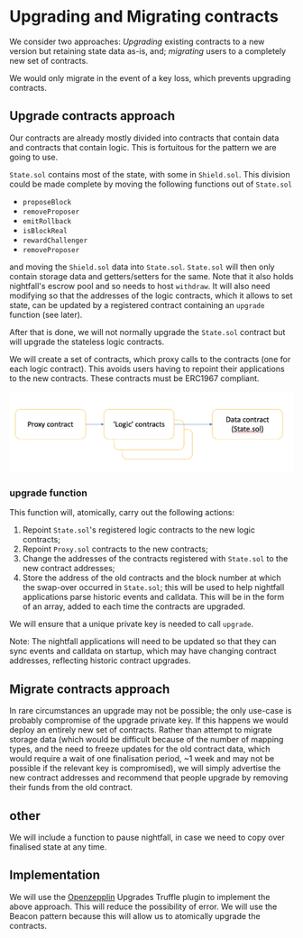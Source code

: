 # Upgrading and Migrating contracts

We consider two approaches:  *Upgrading* existing contracts to a new version but retaining
state data as-is, and; *migrating* users to a completely new set of contracts.

We would only migrate in the event of a key loss, which prevents upgrading contracts.

## Upgrade contracts approach

Our contracts are already mostly divided into contracts that contain data and contracts that
contain logic. This is fortuitous for the pattern we are going to use.

`State.sol` contains most of the state, with some in `Shield.sol`.
This division could be made complete by moving the following functions out of `State.sol`
- `proposeBlock`
- `removeProposer`
- `emitRollback`
- `isBlockReal`
- `rewardChallenger`
- `removeProposer`

and moving the `Shield.sol` data into `State.sol`. `State.sol` will then only contain storage data
and getters/setters for the same. Note that it also holds nightfall's escrow pool and so needs to host `withdraw`.
It will also need modifying so that the addresses of the logic contracts, which it allows to
set state, can be updated by a registered contract containing an `upgrade` function (see later).

After that is done, we will not normally upgrade the `State.sol` contract but will upgrade the
stateless logic contracts.

We will create a set of contracts, which proxy calls to the contracts (one for each logic contract). This avoids users
having to repoint their applications to the new contracts. These contracts must be ERC1967 compliant.

![contract interaction](./contract-upgrade.png)

### upgrade function

This function will, atomically, carry out the following actions:

1. Repoint `State.sol`'s registered logic contracts to the new logic contracts;
1. Repoint `Proxy.sol` contracts to the new contracts;
1. Change the addresses of the contracts registered with `State.sol` to the new contract addresses;
1. Store the address of the old contracts and the block number at which the swap-over occurred in `State.sol`; this
will be used to help nightfall applications parse historic events and calldata. This will be in the form of
an array, added to each time the contracts are upgraded.

We will ensure that a unique private key is needed to call `upgrade`.

Note: The nightfall applications will need to be updated so that they can sync events and calldata on startup,
which may have changing contract addresses, reflecting historic contract upgrades.

## Migrate contracts approach

In rare circumstances an upgrade may not be possible; the only use-case is probably compromise of the upgrade
private key.  If this happens we would deploy an entirely new set of contracts. Rather than attempt to
migrate storage data (which would be difficult because of the number of mapping types, and the need to
freeze updates for the old contract data, which would require a wait of one finalisation period, ~1 week and may not be
possible if the relevant key is compromised), we will simply advertise the new contract addresses and recommend
that people upgrade by removing their funds from the old contract.

## other

We will include a function to pause nightfall, in case we need to copy over finalised state at any time.

## Implementation

We will use the [Openzepplin](https://docs.openzeppelin.com/upgrades-plugins/1.x/) Upgrades Truffle plugin to
implement the above approach.  This will reduce the possibility of error. We will use the Beacon pattern
because this will allow us to atomically upgrade the contracts.
